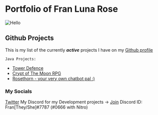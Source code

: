 # Portfolio of Fran Luna Rose
![Hello](https://c.tenor.com/Py3PtpNEJJ0AAAAd/cat-lurking.gif)


## Github Projects 
This is my list of the currently _**active**_ projects I have on my [Github profile](https://github.com/FranFranJams)

`Java Projects:`
- [Tower Defence](https://github.com/FranFranJams/Java-Tower-Defense)
- [Crypt of The Moon RPG](https://github.com/FranFranJams/MoonCryptTheGame)
- [Rosethorn - your very own chatbot pal :)](https://github.com/FranFranJams/rosethorn)








### My Socials
[Twitter](https://twitter.com/_FranFranJams_)
My Discord for my Development projects -> [Join](https://discord.gg/RuFCDdaHyN)
Discord ID: Fran[They/She]#7787 (#0666 with Nitro)
